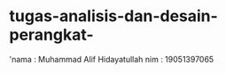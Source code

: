 # tugas-analisis-dan-desain-perangkat-
'nama : Muhammad Alif Hidayatullah               nim : 19051397065
